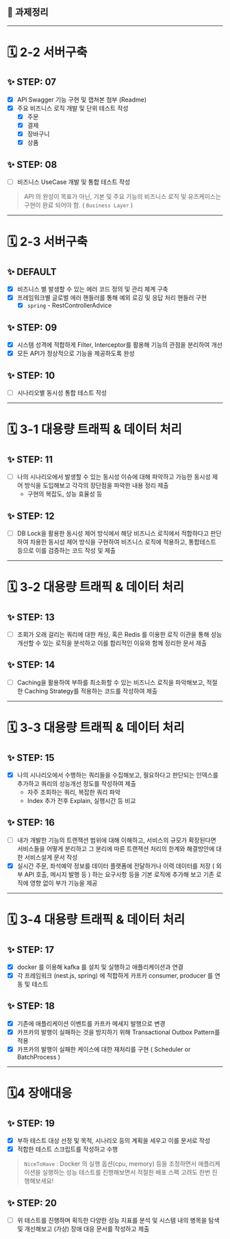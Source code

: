 ## 🎯 과제정리

---
# 🗓️ 2-2 서버구축
## ✨ STEP: 07
- [x] API Swagger 기능 구현 및 캡쳐본 첨부 (Readme)
- [x] 주요 비즈니스 로직 개발 및 단위 테스트 작성
  - [x] 주문
  - [x] 결제
  - [x] 장바구니
  - [x] 상품

## ✨ STEP: 08
- [ ] 비즈니스 UseCase 개발 및 통합 테스트 작성
> API 의 완성이 목표가 아닌, 기본 및 주요 기능의 비즈니스 로직 및 유즈케이스는 구현이 완료 되어야 함. ( `Business Layer` )
---
# 🗓️ 2-3 서버구축
## ✨ DEFAULT
- [x] 비즈니스 별 발생할 수 있는 에러 코드 정의 및 관리 체계 구축
- [x] 프레임워크별 글로벌 에러 핸들러를 통해 예외 로깅 및 응답 처리 핸들러 구현
  - [x] `spring` - RestControllerAdvice

## ✨ STEP: 09
- [x] 시스템 성격에 적합하게 Filter, Interceptor를 활용해 기능의 관점을 분리하여 개선
- [x] 모든 API가 정상적으로 기능을 제공하도록 완성

## ✨ STEP: 10
- [ ] 시나리오별 동시성 통합 테스트 작성
---
# 🗓️ 3-1 대용량 트래픽 & 데이터 처리
## ✨ STEP: 11
- [ ] 나의 시나리오에서 발생할 수 있는 동시성 이슈에 대해 파악하고 가능한 동시성 제어 방식을 도입해보고 각각의 장단점을 파악한 내용 정리 제출
  - 구현의 복잡도, 성능 효율성 등

## ✨ STEP: 12
- [ ] DB Lock을 활용한 동시성 제어 방식에서 해당 비즈니스 로직에서 적합하다고 판단하여 차용한 동시성 제어 방식을 구현하여 비즈니스 로직에 적용하고, 통합테스트 등으로 이를 검증하는 코드 작성 및 제출
---
# 🗓️ 3-2 대용량 트래픽 & 데이터 처리
## ✨ STEP: 13
- [ ] 조회가 오래 걸리는 쿼리에 대한 캐싱, 혹은 Redis 를 이용한 로직 이관을 통해 성능 개선할 수 있는 로직을 분석하고 이를 합리적인 이유와 함께 정리한 문서 제출

## ✨ STEP: 14
- [ ] Caching을 활용하여 부하를 최소화할 수 있는 비즈니스 로직을 파악해보고, 적절한 Caching Strategy를 적용하는 코드를 작성하여 제출
---
# 🗓️ 3-3 대용량 트래픽 & 데이터 처리
## ✨ STEP: 15
- [x] 나의 시나리오에서 수행하는 쿼리들을 수집해보고, 필요하다고 판단되는 인덱스를 추가하고 쿼리의 성능개선 정도를 작성하여 제출
  - 자주 조회하는 쿼리, 복잡한 쿼리 파악
  - Index 추가 전후 Explain, 실행시간 등 비교

## ✨ STEP: 16
- [ ] 내가 개발한 기능의 트랜잭션 범위에 대해 이해하고, 서비스의 규모가 확장된다면 서비스들을 어떻게 분리하고 그 분리에 따른 트랜잭션 처리의 한계와 해결방안에 대한 서비스설게 문서 작성
- [x] 실시간 주문, 좌석예약 정보를 데이터 플랫폼에 전달하거나 이력 데이터를 저장 ( 외부 API 호출, 메시지 발행 등 ) 하는 요구사항 등을 기본 로직에 추가해 보고 기존 로직에 영향 없이 부가 기능을 제공
---
# 🗓️ 3-4 대용량 트래픽 & 데이터 처리
## ✨ STEP: 17
- [x] docker 를 이용해 kafka 를 설치 및 실행하고 애플리케이션과 연결
- [x] 각 프레임워크 (nest.js, spring) 에 적합하게 카프카 consumer, producer 를 연동 및 테스트

## ✨ STEP: 18
- [x] 기존에 애플리케이션 이벤트를 카프카 메세지 발행으로 변경
- [x] 카프카의 발행이 실패하는 것을 방지하기 위해 Transactional Outbox Pattern를 적용
- [x] 카프카의 발행이 실패한 케이스에 대한 재처리를 구현 ( Scheduler or BatchProcess )
---
# 🗓4 장애대응
## ✨ STEP: 19
- [x] 부하 테스트 대상 선정 및 목적, 시나리오 등의 계획을 세우고 이를 문서로 작성
- [x] 적합한 테스트 스크립트를 작성하고 수행
> `NiceToHave` : Docker 의 실행 옵션(cpu, memory) 등을 조정하면서 
> 애플리케이션을 실행하는 성능 테스트를 진행해보면서 적절한 배포 스펙 고려도 한번 진행해보세요!
## ✨ STEP: 20
- [ ] 위 테스트를 진행하며 획득한 다양한 성능 지표를 분석 및 시스템 내의 병목을 탐색 및 개선해보고 (가상) 장애 대응 문서를 작성하고 제출